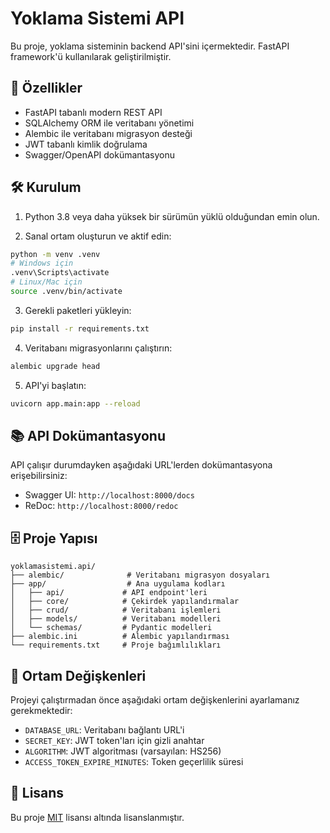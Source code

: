 # Yoklama Sistemi API

Bu proje, yoklama sisteminin backend API'sini içermektedir. FastAPI framework'ü kullanılarak geliştirilmiştir.

## 🚀 Özellikler

- FastAPI tabanlı modern REST API
- SQLAlchemy ORM ile veritabanı yönetimi
- Alembic ile veritabanı migrasyon desteği
- JWT tabanlı kimlik doğrulama
- Swagger/OpenAPI dokümantasyonu

## 🛠️ Kurulum

1. Python 3.8 veya daha yüksek bir sürümün yüklü olduğundan emin olun.

2. Sanal ortam oluşturun ve aktif edin:

```bash
python -m venv .venv
# Windows için
.venv\Scripts\activate
# Linux/Mac için
source .venv/bin/activate
```

3. Gerekli paketleri yükleyin:

```bash
pip install -r requirements.txt
```

4. Veritabanı migrasyonlarını çalıştırın:

```bash
alembic upgrade head
```

5. API'yi başlatın:

```bash
uvicorn app.main:app --reload
```

## 📚 API Dokümantasyonu

API çalışır durumdayken aşağıdaki URL'lerden dokümantasyona erişebilirsiniz:

- Swagger UI: `http://localhost:8000/docs`
- ReDoc: `http://localhost:8000/redoc`

## 🗄️ Proje Yapısı

```
yoklamasistemi.api/
├── alembic/              # Veritabanı migrasyon dosyaları
├── app/                  # Ana uygulama kodları
│   ├── api/             # API endpoint'leri
│   ├── core/            # Çekirdek yapılandırmalar
│   ├── crud/            # Veritabanı işlemleri
│   ├── models/          # Veritabanı modelleri
│   └── schemas/         # Pydantic modelleri
├── alembic.ini          # Alembic yapılandırması
└── requirements.txt     # Proje bağımlılıkları
```

## 🔐 Ortam Değişkenleri

Projeyi çalıştırmadan önce aşağıdaki ortam değişkenlerini ayarlamanız gerekmektedir:

- `DATABASE_URL`: Veritabanı bağlantı URL'i
- `SECRET_KEY`: JWT token'ları için gizli anahtar
- `ALGORITHM`: JWT algoritması (varsayılan: HS256)
- `ACCESS_TOKEN_EXPIRE_MINUTES`: Token geçerlilik süresi

## 📝 Lisans

Bu proje [MIT](LICENSE) lisansı altında lisanslanmıştır.
